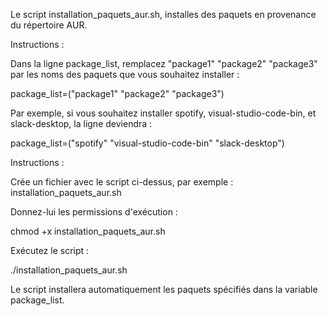 Le script installation_paquets_aur.sh, installes des paquets en provenance du répertoire AUR.

Instructions :

Dans la ligne package_list, remplacez "package1" "package2" "package3" par les noms des paquets que vous souhaitez installer :

package_list=("package1" "package2" "package3")

Par exemple, si vous souhaitez installer spotify, visual-studio-code-bin, et slack-desktop, la ligne deviendra :

package_list=("spotify" "visual-studio-code-bin" "slack-desktop")

Instructions :

Crée un fichier avec le script ci-dessus, par exemple : installation_paquets_aur.sh

Donnez-lui les permissions d'exécution :

chmod +x installation_paquets_aur.sh

Exécutez le script :

./installation_paquets_aur.sh

Le script installera automatiquement les paquets spécifiés dans la variable package_list.
